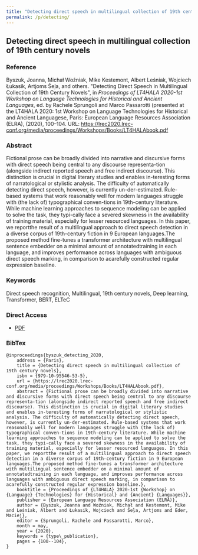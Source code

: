 ```yaml
---
title: "Detecting direct speech in multilingual collection of 19th century novels"
permalink: /p/detecting/
---
```


<meta name="citation_title" content="Detecting direct speech in multilingual collection of 19th century novels">
<meta name="citation_author" content="Joanna Byszuk">
<meta name="citation_author" content="Michał Woźniak">
<meta name="citation_author" content="Mike Kestemont">
<meta name="citation_author" content="Albert Leśniak">
<meta name="citation_author" content="Wojciech Łukasik">
<meta name="citation_author" content="Artjoms Šeļa">
<meta name="citation_author" content="Maciej Eder">
<meta name="citation_publication_date" content="2020">
<meta name="citation_proceedings_title" content="Proceedings of LT4HALA 2020-1st Workshop on Language Technologies for Historical and Ancient Languages">
<meta name="citation_conference_name" content="LT4HALA 2020: 1st Workshop on Language Technologies for Historical and Ancient Languagese">
<meta name="citation_publisher" content="European Language Resources Association (ELRA)">
<meta name="citation_publication_place" content="Paris">

## Detecting direct speech in multilingual collection of 19th century novels

### Reference

Byszuk, Joanna, Michał Woźniak, Mike Kestemont, Albert Leśniak, Wojciech Łukasik, Artjoms Šeļa, and others. "Detecting Direct Speech in Multilingual Collection of 19th Century Novels", in _Proceedings of LT4HALA 2020-1st Workshop on Language Technologies for Historical and Ancient Languages_, ed. by Rachele Sprungoli and Marco Passarotti (presented at the LT4HALA 2020: 1st Workshop on Language Technologies for Historical and Ancient Languagese, Paris: European Language Resources Association (ELRA), (2020), 100–104. URL: https://lrec2020.lrec-conf.org/media/proceedings/Workshops/Books/LT4HALAbook.pdf 

### Abstract

Fictional prose can be broadly divided into narrative and discursive forms with direct speech being central to any discourse representa-tion (alongside indirect reported speech and free indirect discourse). This distinction is crucial in digital literary studies and enables in-teresting forms of narratological or stylistic analysis. The difficulty of automatically detecting direct speech, however, is currently un-der-estimated. Rule-based systems that work reasonably well for modern languages struggle with (the lack of) typographical conven-tions in 19th-century literature. While machine learning approaches to sequence modeling can be applied to solve the task, they typi-cally face a severed skewness in the availability of training material, especially for lesser resourced languages. In this paper, we reportthe result of a multilingual approach to direct speech detection in a diverse corpus of 19th-century fiction in 9 European languages.The proposed method fine-tunes a transformer architecture with multilingual sentence embedder on a minimal amount of annotatedtraining in each language, and improves performance across languages with ambiguous direct speech marking, in comparison to acarefully constructed regular expression baseline.

### Keywords

Direct speech recognition, Multilingual, 19th century novels, Deep learning, Transformer, BERT, ELTeC

### Direct Access

- [PDF](https://github.com/distantreading/compendium/blob/main/f/detecting.pdf)

### BibTex

```
@inproceedings{byszuk_detecting_2020,
	address = {Paris},
	title = {Detecting direct speech in multilingual collection of 19th century novels},
	isbn = {979-10-95546-53-5},
	url = {https://lrec2020.lrec-conf.org/media/proceedings/Workshops/Books/LT4HALAbook.pdf},
	abstract = {Fictional prose can be broadly divided into narrative and discursive forms with direct speech being central to any discourse representa-tion (alongside indirect reported speech and free indirect discourse). This distinction is crucial in digital literary studies and enables in-teresting forms of narratological or stylistic analysis. The difficulty of automatically detecting direct speech, however, is currently un-der-estimated. Rule-based systems that work reasonably well for modern languages struggle with (the lack of) typographical conven-tions in 19th-century literature. While machine learning approaches to sequence modeling can be applied to solve the task, they typi-cally face a severed skewness in the availability of training material, especially for lesser resourced languages. In this paper, we reportthe result of a multilingual approach to direct speech detection in a diverse corpus of 19th-century fiction in 9 European languages.The proposed method fine-tunes a transformer architecture with multilingual sentence embedder on a minimal amount of annotatedtraining in each language, and improves performance across languages with ambiguous direct speech marking, in comparison to acarefully constructed regular expression baseline.},
	booktitle = {Proceedings of {LT4HALA} 2020-1st {Workshop} on {Language} {Technologies} for {Historical} and {Ancient} {Languages}},
	publisher = {European Language Resources Association (ELRA)},
	author = {Byszuk, Joanna and Woźniak, Michał and Kestemont, Mike and Leśniak, Albert and Łukasik, Wojciech and Šeļa, Artjoms and Eder, Maciej},
	editor = {Sprungoli, Rachele and Passarotti, Marco},
	month = may,
	year = {2020},
	keywords = {type\_publication},
	pages = {100--104},
}

```

<span class='Z3988' title='url_ver=Z39.88-2004&amp;ctx_ver=Z39.88-2004&amp;rfr_id=info%3Asid%2Fzotero.org%3A2&amp;rft_id=urn%3Aisbn%3A979-10-95546-53-5&amp;rft_val_fmt=info%3Aofi%2Ffmt%3Akev%3Amtx%3Abook&amp;rft.genre=proceeding&amp;rft.atitle=Detecting%20direct%20speech%20in%20multilingual%20collection%20of%2019th%20century%20novels&amp;rft.btitle=Proceedings%20of%20LT4HALA%202020-1st%20Workshop%20on%20Language%20Technologies%20for%20Historical%20and%20Ancient%20Languages&amp;rft.place=Paris&amp;rft.publisher=European%20Language%20Resources%20Association%20(ELRA)&amp;rft.aufirst=Joanna&amp;rft.aulast=Byszuk&amp;rft.au=Joanna%20Byszuk&amp;rft.au=Micha%C5%82%20Wo%C5%BAniak&amp;rft.au=Mike%20Kestemont&amp;rft.au=Albert%20Le%C5%9Bniak&amp;rft.au=Wojciech%20%C5%81ukasik&amp;rft.au=Artjoms%20%C5%A0e%C4%BCa&amp;rft.au=Maciej%20Eder&amp;rft.au=Rachele%20Sprungoli&amp;rft.au=Marco%20Passarotti&amp;rft.date=2020-05&amp;rft.pages=100-104&amp;rft.spage=100&amp;rft.epage=104&amp;rft.isbn=979-10-95546-53-5'></span>
